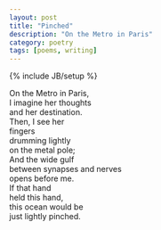 ```yaml
---
layout: post
title: "Pinched"
description: "On the Metro in Paris"
category: poetry
tags: [poems, writing]
---
```

{% include JB/setup %}

On the Metro in Paris,  
I imagine her thoughts  
and her destination.  
Then, I see her  
fingers  
drumming lightly  
on the metal pole;  
And the wide gulf  
between synapses and nerves  
opens before me.  
If that hand  
held this hand,  
this ocean would be  
just lightly pinched.  

